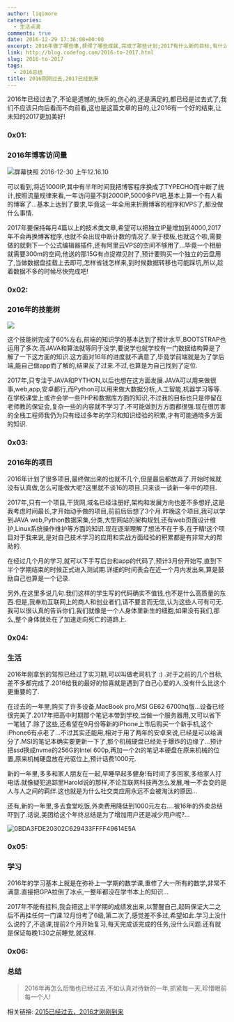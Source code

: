 ```yaml
---
author: liqimore
categories:
  - 生活点滴
comments: true
date: 2016-12-29 17:36:08+00:00
excerpt: 2016年做了哪些事,获得了哪些成就,完成了那些计划;2017有什么新的目标,有什么新的想法,有什么新的安排...
link: http://blog.codefog.com/2016-to-2017.html
slug: 2016-to-2017
tags:
  - 2016总结
title: 2016刚刚过去,2017已经到来
---
```



2016年已经过去了,不论是遗憾的,快乐的,伤心的,还是满足的,都已经是过去式了,我们不应该只向后看而不向前看,这也是这篇文章的目的,让2016有一个好的结束,让未知的2017更加美好!


### **0x01:**




### **2016年博客访问量**


![屏幕快照 2016-12-30 上午12.16.10](https://static.codefog.com/qiniu/old/2016/12/屏幕快照-2016-12-30-上午12.16.10-1024x529.png)

可以看到,将近1000IP,其中有半年时间我把博客程序换成了TYPECHO而中断了统计,按照流量规律来看,一年访问量不到2000IP,5000多PV吧,基本上算一个有人看的博客了...基本上达到了要求,毕竟这一年全用来折腾博客的程序和VPS了,都没做什么事情.

2017年要保持每月4篇以上的技术类文章,希望可以把独立IP量增加到4000,2017年不会再换博客程序,也就不会出现中断计数的情况了.至于模板,也就这个啦,需要做的就剩下一个公式编辑器插件,还有阿里云VPS的空间不够用了...毕竟一个相册就需要300m的空间,他送的那15G有点捉襟见肘了,预计要购买一个独立的云盘用了,当做数据盘挂载上去即可,怎样省钱怎样来,到时候数据转移也可能踩坑,所以,趁着数据不多的时候尽快完成吧!


### **0x02:**




### **2016年的技能树**


![](http://old.timelovelife.com/usr/uploads/2016/04/4179312525.png)

这个技能树完成了60%左右,前端的知识学的基本达到了预计水平,BOOTSTRAP也运用了多次.而JAVA和算法就等同于没学,要说学也就学校有一门数据结构算是了解了一下这方面的知识.这方面对16年的进度就不满意了,毕竟学前端就是为了学后端,能自己做app而了解的,结果反了过来.不过,也算是为自己找到了定位.

2017年,只专注于JAVA和PYTHON,以后也想在这方面发展.JAVA可以用来做很事,web,app,安卓都行,而Python可以用来做大数据分析,人工智能,机器学习等等.在学校课堂上或许会学一些PHP和数据库方面的知识,不过我的目标也只是停留在老师教的保证会,复杂一些的内容就不学习了.不可能做到方方面都很强.现在很厉害的全栈工程师我仍为只有经过多年的学习和知识经验的积累,才有可能通晓多方面的知识.


### **0x03:**




### **2016年的项目**


2016年计划了很多项目,最终做出来的也就不几个,但是最后都放弃了.开始时候就没有认真做,怎么可能做大呢?这里就不谈16的项目,只来谈一谈新一年中的项目.

2017年,只有一个项目,干货网,域名已经注册好,架构和发展方向也差不多想好,这是我考虑时间最长,才开始动手做的项目,前前后后想了3个月.昨晚这个项目,我可以学到JAVA web,Python数据采集,分类,大型网站的架构规划,还有web页面设计维护,Linux系统操作维护等方面的知识.现在逐渐理解了想法不在于多,在于精!这个项目对于我来说,是对自己技术学习的应用和实战方面经验的积累都是有非常大的帮助的.

在经过几个月的学习,就可以下手写后台和app的代码了,预计3月份开始写,直到下半个学期结束的时候正式进入测试期.详细的时间表会在近一个月内发出来,算是鼓励自己也算是一个记录.

另外,在这里多说几句.我们这样的学生写的代码确实不值钱,也不是什么高质量的东西.但是,我奉劝互联网上的商人和创业者们,请不要言而无信,认为这些人可有可无.我可以很认真的告诉你们,我们就像是一个人身体里新生的细胞,如果没有我们,那么,整个身体就处在了加速走向死亡的道路上.


### **0x04:**




### **生活**


2016年刚拿到的驾照已经过了实习期,可以叫做老司机了 :) .对于之前的几个目标,差不多都完成了.2016给我的最好的惊喜就是遇到了自己心爱的人,没有什么比这个更重要的了.

在过去的一年里,购买了许多设备,MacBook pro,MSI GE62 6700hq版...设备已经很完美了.2017年把高中时期那个笔记本带到学校,当做一个服务器用,又可以省下一笔钱了.除了这些,还希望在9月份等新的iPhone上市后购买一个新手机,这个iPhone6有点老了...不过其实还能用,相对于用了两年的安卓来说,已经是可以给满分了.MSI的笔记本确实要更新一下了,那个机械硬盘已经处于爆炸的边缘了...预计把ssd换成nvme的256G的Intel 600p,再加一个2t的笔记本硬盘在原来机械的位置,原来机械硬盘放在光驱位上,预计话费1000元.

新的一年里,多多和家人朋友在一起,早睡早起多健身!有时间了多回家,多给家人打电话.就像疑犯追踪里Harold说的那样,不论互联网科技再怎么发展,唯一不会变的是人与人之间的羁绊.这也就是为什么社交类应用永远不会被淘汰的原因...

还有,新的一年里,多去食堂吃饭,外卖费用降低到1000元左右....被16年的外卖总结吓到了.话说,美团给这个年终总结是为了增加用户还是减少用户呢?...

![0BDA3FDE20302C629433FFFF49614E5A](https://static.codefog.com/qiniu/old/2016/12/0BDA3FDE20302C629433FFFF49614E5A-576x1024.png)


### **0x05:**




### **学习**


2016年的学习基本上就是在弥补上一学期的数学课,重修了大一所有的数学,非常不满意.直接把GPA拉倒了冰点,一整年都没在学书本上的知识...

2017年不能有挂科,我会把这上半学期的成绩发出来,以警醒自己,起码保证大二之后不再挂任何一门课.12月份考了6级,第二次了,感觉差不多过,希望如此.学习上没什么说的了,不逃课,提前2个月开始复习,每天完成该完成的任务,没什么问题.还有就是保证每晚1:30之前睡觉,就这样.


### **0x06:**




### **总结**




<blockquote>2016年再怎么后悔也已经过去,不如认真对待新的一年,抓紧每一天,珍惜眼前每一个人!</blockquote>


相关链接: [2015已经过去，2016才刚刚到来](http://blog.codefog.com/2015-to-2016.html)

